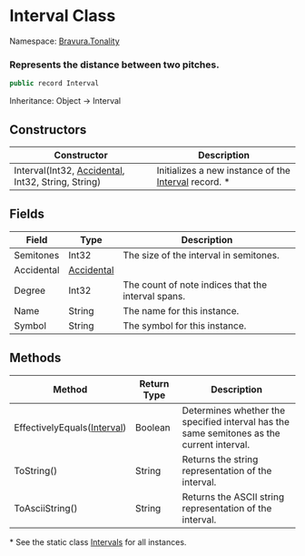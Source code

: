 # Interval Class

Namespace: [Bravura.Tonality](./Bravura.Tonality.md)

### Represents the distance between two pitches.

```csharp
public record Interval
```

Inheritance: Object -> Interval

## Constructors
| Constructor | Description |
| --- | --- |
| Interval(Int32, [Accidental](./Accidental.md), Int32, String, String) | Initializes a new instance of the [Interval](./Interval.md) record. * |

## Fields
| Field | Type | Description |
| --- | --- | --- |
| Semitones | Int32 | The size of the interval in semitones. |
| Accidental | [Accidental](./Accidental.md) | |
| Degree | Int32 | The count of note indices that the interval spans. |
| Name | String | The name for this instance. |
| Symbol | String | The symbol for this instance. |

## Methods
| Method | Return Type | Description |
| --- | --- | --- |
| EffectivelyEquals([Interval](./Interval.md)) | Boolean | Determines whether the specified interval has the same semitones as the current interval. |
| ToString() | String | Returns the string representation of the interval. |
| ToAsciiString() | String | Returns the ASCII string representation of the interval. |

\* See the static class [Intervals](./Intervals.md) for all instances.
